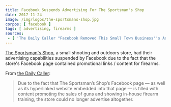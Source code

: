 ```yaml
---
title: Facebook Suspends Advertising For The Sportsman's Shop
date: 2017-11-24
image: /img/logos/the-sportsmans-shop.jpg
corpos: [ facebook ]
tags: [ advertising, firearms ]
sources:
 - [ 'The Daily Caller "Facebook Removed This Small Town Business''s Ads For American Flags Because It Sell Guns" by Eric Lieberman (24 Nov 2017)', 'https://archive.vn/ERG21' ]
---
```


[The Sportsman's Shop](https://thesportsmansshop.com/), a small shooting and
outdoors store, had their advertising capabilities suspended by Facebook due to
the fact that the store's Facebook page contained promotional links / content
for firearms.

From [the Daily Caller](https://archive.vn/ERG21#selection-1983.193-1983.451):
> Due to the fact that The Sportsman’s Shop’s Facebook page — as well as its
> hyperlinked website embedded into that page — is filled with content
> promoting the sales of guns and showing in-house firearm training, the store
> could no longer advertise altogether.
